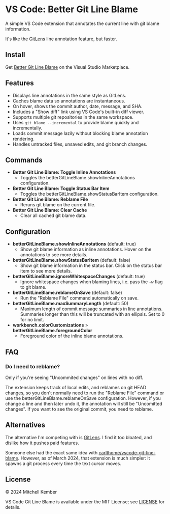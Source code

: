 # VS Code: Better Git Line Blame

A simple VS Code extension that annotates the current line with git blame information.

It's like the [GitLens] line annotation feature, but faster.

## Install

Get [Better Git Line Blame](https://marketplace.visualstudio.com/items?itemName=mk12.better-git-line-blame) on the Visual Studio Marketplace.

## Features

- Displays line annotations in the same style as GitLens.
- Caches blame data so annotations are instantaneous.
- On hover, shows the commit author, date, message, and SHA.
- Includes a "Show diff" link using VS Code's built-in diff viewer.
- Supports multiple git repositories in the same workspace.
- Uses `git blame --incremental` to provide blame quickly and incrementally.
- Loads commit message lazily without blocking blame annotation rendering.
- Handles untracked files, unsaved edits, and git branch changes.

## Commands

- **Better Git Line Blame: Toggle Inline Annotations**
    - Toggles the betterGitLineBlame.showInlineAnnotations configuration.
- **Better Git Line Blame: Toggle Status Bar Item**
    - Toggles the betterGitLineBlame.showStatusBarItem configuration.
- **Better Git Line Blame: Reblame File**
    - Reruns git blame on the current file.
- **Better Git Line Blame: Clear Cache**
    - Clear all cached git blame data.

## Configuration

- **betterGitLineBlame.showInlineAnnotations** (default: true)
    - Show git blame information as inline annotations. Hover on the annotations to see more details.
- **betterGitLineBlame.showStatusBarItem** (default: false)
    - Show git blame information in the status bar. Click on the status bar item to see more details.
- **betterGitLineBlame.ignoreWhitespaceChanges** (default: true)
    - Ignore whitespace changes when blaming lines, i.e. pass the `-w` flag to git blame.
- **betterGitLineBlame.reblameOnSave** (default: false)
    - Run the "Reblame File" command automatically on save.
- **betterGitLineBlame.maxSummaryLength** (default: 50)
    - Maximum length of commit message summaries in line annotations. Summaries longer than this will be truncated with an ellipsis. Set to 0 for no limit.
- **workbench.colorCustomizations** > **betterGitLineBlame.foregroundColor**
    - Foreground color of the inline blame annotations.

## FAQ

### Do I need to reblame?

Only if you're seeing "Uncommited changes" on lines with no diff.

The extension keeps track of local edits, and reblames on git HEAD changes, so you don't normally need to run the "Reblame File" command or use the betterGitLineBlame.reblameOnSave configuration. However, if you change a line and then later undo it, the annotation will still be "Uncomitted changes". If you want to see the original commit, you need to reblame.

## Alternatives

The alternative I'm competing with is [GitLens]. I find it too bloated, and dislike how it pushes paid features.

Someone else had the exact same idea with [carlthome/vscode-git-line-blame](https://github.com/carlthome/vscode-git-line-blame). However, as of March 2024, that extension is much simpler: it spawns a git process every time the text cursor moves.

## License

© 2024 Mitchell Kember

VS Code Git Line Blame is available under the MIT License; see [LICENSE](LICENSE.md) for details.

[GitLens]: https://gitlens.amod.io
